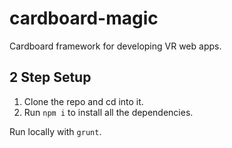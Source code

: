 cardboard-magic
===============

Cardboard framework for developing VR web apps.


## 2 Step Setup

  1. Clone the repo and cd into it.
  2. Run `npm i` to install all the dependencies.


Run locally with `grunt`.
